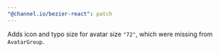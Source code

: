 ```yaml
---
"@channel.io/bezier-react": patch
---
```


Adds icon and typo size for avatar size `"72"`, which were missing from `AvatarGroup`.

